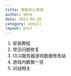 ```yaml
---
title: 帮助中心目录
author: kKsk
date: 2023-04-28
category: Jekyll
layout: post
---
```


1. 安装教程
2. 常见问题修复
3. OLG服务器游戏数据修改站
4. 游戏内数据一览
4. 对战相关 